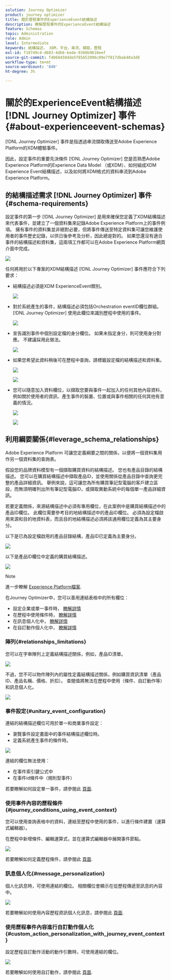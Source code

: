 ```yaml
---
solution: Journey Optimizer
product: journey optimizer
title: 關於歷程事件的ExperienceEvent結構描述
description: 瞭解歷程事件的ExperienceEvent結構描述
feature: Schemas
topic: Administration
role: Admin
level: Intermediate
keywords: 結構描述， XDM，平台，串流，擷取，歷程
exl-id: f19749c4-d683-4db6-bede-9360b9610eef
source-git-commit: f4068450dde5f85652096c09e7f817dbab40a3d8
workflow-type: tm+mt
source-wordcount: '840'
ht-degree: 3%

---
```


# 關於的ExperienceEvent結構描述 [!DNL Journey Optimizer] 事件 {#about-experienceevent-schemas}

[!DNL Journey Optimizer] 事件是指透過串流擷取傳送至Adobe Experience Platform的XDM體驗事件。

因此，設定事件的重要先決條件 [!DNL Journey Optimizer] 您是否熟悉Adobe Experience Platform的Experience Data Model （或XDM）、如何組成XDM Experience Event結構描述，以及如何將XDM格式的資料串流到Adobe Experience Platform。

## 的結構描述需求 [!DNL Journey Optimizer] 事件  {#schema-requirements}

設定事件的第一步 [!DNL Journey Optimizer] 是用來確保您定義了XDM結構描述來代表事件，並建立了一個資料集來記錄Adobe Experience Platform上的事件例項。 擁有事件的資料集並非絕對必要，但將事件傳送至特定資料集可讓您維護使用者的事件歷史記錄，以供日後參考及分析，因此總是對的。 如果您還沒有適合事件的結構描述和資料集，這兩項工作都可以在Adobe Experience Platform網頁介面中完成。

![](assets/schema1.png)

任何將用於以下專案的XDM結構描述 [!DNL Journey Optimizer] 事件應符合下列要求：

* 結構描述必須是XDM ExperienceEvent類別。

   ![](assets/schema2.png)

* 對於系統產生的事件，結構描述必須包括Orchestration eventID欄位群組。 [!DNL Journey Optimizer] 使用此欄位來識別歷程中使用的事件。

   ![](assets/schema3.png)

* 宣告識別事件中個別設定檔的身分欄位。 如果未指定身分，則可使用身分對應。 不建議採用此做法。

   ![](assets/schema4.png)

* 如果您希望此資料稍後可在歷程中查詢，請標籤設定檔的結構描述和資料集。

   ![](assets/schema5.png)

   ![](assets/schema6.png)

* 您可以隨意加入資料欄位，以擷取您要與事件一起加入的任何其他內容資料，例如關於使用者的資訊、產生事件的裝置、位置或與事件相關的任何其他有意義的情況。

   ![](assets/schema7.png)

   ![](assets/schema8.png)

## 利用綱要關係{#leverage_schema_relationships}

Adobe Experience Platform 可讓您定義綱要之間的關係，以便將一個資料集用作另一個資料集的查詢表。 

假設您的品牌資料模型有一個擷取購買資料的結構描述。 您也有產品目錄的結構描述。 您可以在購買結構描述中擷取產品ID，並使用關係從產品目錄中查詢更完整的產品詳細資訊。 舉例來說，這可讓您為所有購買筆記型電腦的客戶建立區段，而無須明確列出所有筆記型電腦ID，或擷取異動系統中的每個單一產品詳細資訊。

若要定義關係，來源結構描述中必須有專用欄位，在此案例中是購買結構描述中的產品ID欄位。 此欄位需要參考目的地結構描述中的產品ID欄位。 必須為設定檔啟用來源和目的地資料表，而且目的地結構描述必須將該通用欄位定義為其主要身分。

以下是已為設定檔啟用的產品目錄結構，產品ID已定義為主要身分。

![](assets/schema9.png)

以下是產品ID欄位中定義的購買結構描述。

![](assets/schema10.png)

>[!NOTE]
>
>進一步瞭解 [Experience Platform檔案](https://experienceleague.adobe.com/docs/platform-learn/tutorials/schemas/configure-relationships-between-schemas.html?lang=en).

在Journey Optimizer中，您可以善用連結表格中的所有欄位：

* 設定企業或單一事件時， [瞭解詳情](../event/experience-event-schema.md#unitary_event_configuration)
* 在歷程中使用條件時， [瞭解詳情](../event/experience-event-schema.md#journey_conditions_using_event_context)
* 在訊息個人化中， [瞭解詳情](../event/experience-event-schema.md#message_personalization)
* 在自訂動作個人化中， [瞭解詳情](../event/experience-event-schema.md#custom_action_personalization_with_journey_event_context)

### 陣列{#relationships_limitations}

您可以在字串陣列上定義結構描述關係，例如，產品ID清單。

![](assets/schema15.png)

不過，您不可以物件陣列內的屬性定義結構描述關係，例如購買資訊清單（產品ID、產品名稱、價格、折扣）。 查閱值將無法在歷程中使用（條件、自訂動作等） 和訊息個人化。

![](assets/schema16.png)

### 事件設定{#unitary_event_configuration}

連結的結構描述欄位可用於單一和商業事件設定：

* 瀏覽事件設定畫面中的事件結構描述欄位時。
* 定義系統產生事件的條件時。

![](assets/schema11.png)

連結的欄位無法使用：

* 在事件索引鍵公式中
* 在事件id條件中（規則型事件）

若要瞭解如何設定單一事件，請參閱此 [頁面](../event/about-creating.md).

### 使用事件內容的歷程條件{#journey_conditions_using_event_context}

您可以使用查詢表格中的資料，連結至歷程中使用的事件，以進行條件建置（運算式編輯器）。

在歷程中新增條件、編輯運算式，並在運算式編輯器中展開事件節點。

![](assets/schema12.png)

若要瞭解如何定義歷程條件，請參閱此 [頁面](../building-journeys/condition-activity.md).

### 訊息個人化{#message_personalization}

個人化訊息時，可使用連結的欄位。 相關欄位會顯示在從歷程傳遞至訊息的內容中。

![](assets/schema14.png)

若要瞭解如何使用內容歷程資訊個人化訊息，請參閱此 [頁面](../personalization/personalization-use-case.md).

### 使用歷程事件內容進行自訂動作個人化{#custom_action_personalization_with_journey_event_context}

設定歷程自訂動作活動的動作引數時，可使用連結的欄位。

![](assets/schema13.png)

若要瞭解如何使用自訂動作，請參閱此 [頁面](../building-journeys/using-custom-actions.md).
